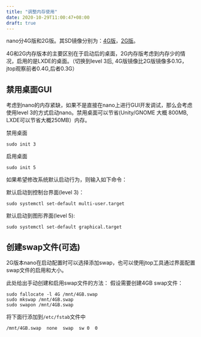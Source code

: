 ```yaml
---
title: "调整内存使用"
date: 2020-10-29T11:00:47+08:00
draft: true
---
```


nano分4G版和2G版。其SD镜像分别为：[4G版](https://developer.nvidia.com/jetson-nano-sd-card-image)，[2G版](https://developer.nvidia.com/jetson-nano-2gb-sd-card-image)。

4G和2G内存版本的主要区别在于启动后的桌面，2G内存版考虑到内存少的情况，启用的是LXDE的桌面。（切换到level 3后, 4G版镜像比2G版镜像多0.1G，jtop观察前者0.4G,后者0.3G）

## 禁用桌面GUI

考虑到nano的内存紧缺，如果不是直接在nano上进行GUI开发调试，那么会考虑使用level 3的方式启动nano。禁用桌面可以节省(Unity/GNOME 大概 800MB, LXDE可以节省大概250MB）内存。

禁用桌面
```
sudo init 3
```

启用桌面
```
sudo init 5
```

如果希望修改系统默认启动行为，则输入如下命令：

默认启动到控制台界面(level 3)：
```
sudo systemctl set-default multi-user.target
```

默认启动到图形界面(level 5):
```
sudo systemctl set-default graphical.target
```

## 创建swap文件(可选)
2G版本nano在启动配置时可以选择添加swap，也可以使用jtop工具通过界面配置swap文件的启用和大小。

此处给出手动创建和启用swap文件的方法：
假设需要创建4GB swap文件：

```
sudo fallocate -l 4G /mnt/4GB.swap
sudo mkswap /mnt/4GB.swap
sudo swapon /mnt/4GB.swap
```

将下面行添加到`/etc/fstab`文件中
```
/mnt/4GB.swap  none  swap  sw 0  0
```

